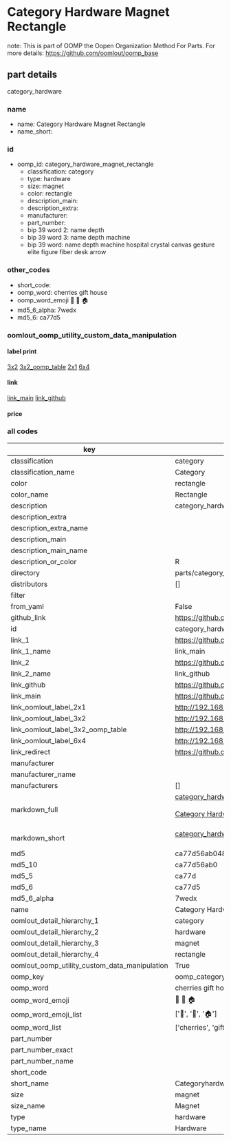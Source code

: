 # Category Hardware Magnet Rectangle  

note: This is part of OOMP the Oopen Organization Method For Parts. For more details: https://github.com/oomlout/oomp_base

##  part details
  



category_hardware



### name
* name: Category Hardware Magnet Rectangle
* name_short: 
### id
* oomp_id: category_hardware_magnet_rectangle
  * classification: category
  * type: hardware
  * size: magnet
  * color: rectangle
  * description_main: 
  * description_extra: 
  * manufacturer: 
  * part_number: 
  * bip 39 word 2: name depth
  * bip 39 word 3: name depth machine
  * bip 39 word: name depth machine hospital crystal canvas gesture elite figure fiber desk arrow

### other_codes
* short_code: 
* oomp_word: cherries gift house
* oomp_word_emoji :cherries: :gift: :house:
* md5_6_alpha: 7wedx
* md5_6: ca77d5






### oomlout_oomp_utility_custom_data_manipulation
#### label print
[3x2](http://192.168.1.245:1112/?label=oomp%207wedx)
[3x2_oomp_table](http://192.168.1.108:1112/?label=oomp%207wedx)
[2x1](http://192.168.1.242:1112/?label=oomp%207wedx)
[6x4](http://192.168.1.55:1112/?label=oomp%207wedx)    

#### link

[link_main](https://github.com/oomlout/oomlout_oomp_version_1_messy/tree/main/parts/category_hardware_magnet_rectangle) [link_github](https://github.com/oomlout/oomlout_oomp_version_1_messy/tree/main/parts/category_hardware_magnet_rectangle)                             

#### price







### all codes 
| key | value |  
| --- | --- |  
| classification | category |  
| classification_name | Category |  
| color | rectangle |  
| color_name | Rectangle |  
| description | category_hardware |  
| description_extra |  |  
| description_extra_name |  |  
| description_main |  |  
| description_main_name |  |  
| description_or_color | R  |  
| directory | parts/category_hardware_magnet_rectangle |  
| distributors | [] |  
| filter |  |  
| from_yaml | False |  
| github_link | https://github.com/oomlout/oomlout_oomp_part_src/tree/main/parts/category_hardware_magnet_rectangle |  
| id | category_hardware_magnet_rectangle |  
| link_1 | https://github.com/oomlout/oomlout_oomp_version_1_messy/tree/main/parts/category_hardware_magnet_rectangle |  
| link_1_name | link_main |  
| link_2 | https://github.com/oomlout/oomlout_oomp_version_1_messy/tree/main/parts/category_hardware_magnet_rectangle |  
| link_2_name | link_github |  
| link_github | https://github.com/oomlout/oomlout_oomp_version_1_messy/tree/main/parts/category_hardware_magnet_rectangle |  
| link_main | https://github.com/oomlout/oomlout_oomp_version_1_messy/tree/main/parts/category_hardware_magnet_rectangle |  
| link_oomlout_label_2x1 | http://192.168.1.242:1112/?label=oomp%207wedx |  
| link_oomlout_label_3x2 | http://192.168.1.245:1112/?label=oomp%207wedx |  
| link_oomlout_label_3x2_oomp_table | http://192.168.1.108:1112/?label=oomp%207wedx |  
| link_oomlout_label_6x4 | http://192.168.1.55:1112/?label=oomp%207wedx |  
| link_redirect | https://github.com/oomlout/oomlout_oomp_version_1_messy/tree/main/parts/category_hardware_magnet_rectangle |  
| manufacturer |  |  
| manufacturer_name |  |  
| manufacturers | [] |  
| markdown_full | [category_hardware_magnet_rectangle](none)<br>[](none)<br>[Category Hardware Magnet Rectangle](none)<br><br> |  
| markdown_short | [category_hardware_magnet_rectangle](none)<br><br> |  
| md5 | ca77d56ab0480c2c869aa6df0b0ecc96 |  
| md5_10 | ca77d56ab0 |  
| md5_5 | ca77d |  
| md5_6 | ca77d5 |  
| md5_6_alpha | 7wedx |  
| name | Category Hardware Magnet Rectangle |  
| oomlout_detail_hierarchy_1 | category |  
| oomlout_detail_hierarchy_2 | hardware |  
| oomlout_detail_hierarchy_3 | magnet |  
| oomlout_detail_hierarchy_4 | rectangle |  
| oomlout_oomp_utility_custom_data_manipulation | True |  
| oomp_key | oomp_category_hardware_magnet_rectangle |  
| oomp_word | cherries gift house |  
| oomp_word_emoji | :cherries: :gift: :house: |  
| oomp_word_emoji_list | [':cherries:', ':gift:', ':house:'] |  
| oomp_word_list | ['cherries', 'gift', 'house'] |  
| part_number |  |  
| part_number_exact |  |  
| part_number_name |  |  
| short_code |  |  
| short_name | Categoryhardware |  
| size | magnet |  
| size_name | Magnet |  
| type | hardware |  
| type_name | Hardware |  
